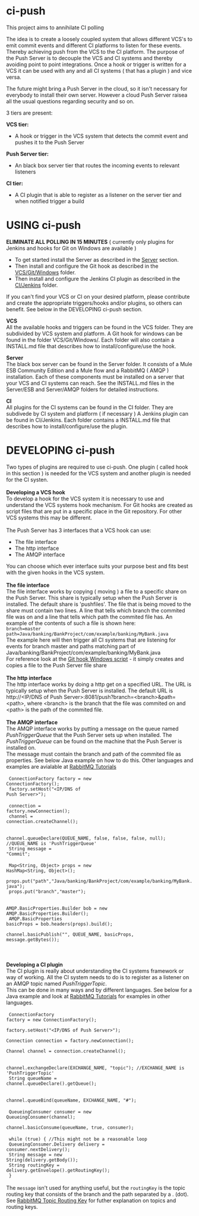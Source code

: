 ci-push
=======

This project aims to annihilate CI polling

The idea is to create a loosely coupled system that allows different VCS's to emit commit events and different CI platforms to listen for these events.
Thereby achieving push from the VCS to the CI platform. The purpose of the Push Server is to decouple the VCS and CI systems and thereby avoiding point to point integrations.
Once a hook or trigger is written for a VCS it can be used with any and all CI systems ( that has a plugin ) and vice versa.

The future might bring a Push Server in the cloud, so it isn't necessary for everybody to install their own server. However a cloud Push Server raisea all the usual questions regarding security and so on.

3 tiers are present:

<b>VCS tier:</b>
- A hook or trigger in the VCS system that detects the commit event and pushes it to the Push Server

<b>Push Server tier:</b>
- An black box server tier that routes the incoming events to relevant listeners

<b>CI tier:</b>
- A CI plugin that is able to register as a listener on the server tier and when notified trigger a build

USING ci-push
==============
<b>ELIMINATE ALL POLLING IN 15 MINUTES</b> ( currently only plugins for Jenkins and hooks for Git on Windows are available )
- To get started install the Server as described in the <a href="./Server">Server</a> section.
- Then install and configure the Git hook as described in the <a href="./VCS/Git/Windows">VCS/Git/Windows</a> folder.
- Then install and configure the Jenkins CI plugin as described in the <a href="./CI/Jenkins">CI/Jenkins</a> folder. 

If you can't find your VCS or CI on your desired platform, please contribute and create the appropriate triggers/hooks and/or plugins, so others can benefit. 
See below in the DEVELOPING ci-push section.

<b>VCS</b><br/>
All the available hooks and triggers can be found in the VCS folder. They are subdivided by VCS system and platform.
A Git hook for windows can be found in the folder VCS/Git/Windows/. Each folder will also contain a INSTALL.md file that describes
how to install/configure/use the hook.<br/>

<b>Server</b><br/>
The black box server can be found in the Server folder. It consists of a Mule ESB Community Edition and a Mule flow and a RabbitMQ ( AMQP ) installation.
Each of these components must be installed on a server that your VCS and CI systems can reach. See the INSTALL.md files in the Server/ESB and Server/AMQP
folders for detailed instructions.

<b>CI</b><br/>
All plugins for the CI systems can be found in the CI folder. They are subdivede by CI system and platform ( if necessary )
A Jenkins plugin can be found in CI/Jenkins. Each folder contains a INSTALL.md file that describes how to install/configure/use the plugin.
	
	
	
DEVELOPING ci-push
===================
Two types of plugins are required to use ci-push. One plugin ( called hook in this section ) is needed for the VCS system and another plugin is needed for the CI systen.<br/>
<br/>
<b>Developing a VCS hook</b><br/>
To develop a hook for the VCS system it is necessary to use and understand the VCS systems hook mechanism. For Git hooks are created as script files 
that are put in a specific place in the Git repository. For other VCS systems this may be different.<br/>
<br/>
The Push Server has 3 interfaces that a VCS hook can use:
- The file interface
- The http interface 
- The AMQP interface

You can choose which ever interface suits your purpose best and fits best with the given hooks in the VCS system.<br/><br/>
<b>The file interface</b><br/>
The file interface works by copying ( moving ) a file to a specific share on the Push Server. This share is typically setup when the Push Server is installed. The default share is
'pushfiles'. The file that is being moved to the share must contain two lines. A line that tells which branch the commited file was on and a line that tells which path the commited file has. An example of 
the contents of such a file is shown here:<br/>
<code>branch=master</code><br/>
<code>path=Java/banking/BankProject/com/example/banking/MyBank.java</code><br/>
The example here will then trigger all CI systems that are listening for events for branch master and paths matching part of Java/banking/BankProject/com/example/banking/MyBank.java<br/>
For reference look at the <a href="VCS/Git/Windows/post-commit-event.cmd">Git hook Windows script</a> - it simply creates and copies a file to the Push Server file share<br/>
<br/>
<b>The http interface</b><br/>
The http interface works by doing a http get on a specified URL. The URL is typically setup when the Push Server is installed. The default URL is http://&lt;IP/DNS of Push Server&gt;:8081/push?branch=&lt;branch&gt;&path=&lt;path&gt;,
where &lt;branch&gt; is the branch that the file was commited on and &lt;path&gt; is the path of the commited file.<br/>
<br/>
<b>The AMQP interface</b><br/>
The AMQP interface works by putting a message on the queue named <i>PushTriggerQueue</i> that the Push Server sets up when installed. The <i>PushTriggerQueue</i> can be found on the machine that the Push Server is installed on.<br/>
The message must contain the branch and path of the commited file as properties. See below Java example on how to do this. Other languages and examples are avialable at <a href="http://www.rabbitmq.com/getstarted.html">RabbitMQ Tutorials</a><br/>
<br/>
<code>			  ConnectionFactory factory = new ConnectionFactory();</code><br/>
<code>            factory.setHost("&lt;IP/DNS of Push Server&gt;");</code><br/>
<br/>
<code>            connection = factory.newConnection();</code><br/>
<code>            channel = connection.createChannel();</code><br/>
<br/>
<code>            channel.queueDeclare(QUEUE_NAME, false, false, false, null); //QUEUE_NAME is 'PushTriggerQueue'</code><br/>
<code>            String message = "Commit";</code><br/>
<br/>
<code>            Map&lt;String, Object&gt; props = new HashMap&lt;String, Object&gt;();</code><br/>
<code>            props.put("path","Java/banking/BankProject/com/example/banking/MyBank.java");</code><br/>
<code>            props.put("branch","master");</code><br/>
<br/>
<code>            AMQP.BasicProperties.Builder bob = new AMQP.BasicProperties.Builder();</code><br/>
<code>            AMQP.BasicProperties basicProps = bob.headers(props).build();</code><br/>
<code>            channel.basicPublish("", QUEUE_NAME, basicProps, message.getBytes());</code><br/>
<br/><br/><br/>
<b>Developing a CI plugin</b><br/>
The CI plugin is really about understanding the CI systems framework or way of working. All the CI system needs to do is to register as a listener on an AMQP topic named <i>PushTriggerTopic</i>.<br/>
This can be done in many ways and by different languages. See below for a Java example and look at <a href="http://www.rabbitmq.com/getstarted.html">RabbitMQ Tutorials</a> for examples in other languages.<br/>
<br/>
<code>            ConnectionFactory factory = new ConnectionFactory();</code><br/>
<code>            factory.setHost("&lt;IP/DNS of Push Server&gt;");</code><br/>
<code>            Connection connection = factory.newConnection();</code><br/>
<code>            Channel channel = connection.createChannel();</code><br/>
<br/>
<code>            channel.exchangeDeclare(EXCHANGE_NAME, "topic"); //EXCHANGE_NAME is 'PushTriggerTopic'</code><br/>
<code>            String queueName = channel.queueDeclare().getQueue();</code><br/>
<br/>
<code>            channel.queueBind(queueName, EXCHANGE_NAME, "#");</code><br/>
<br/>
<code>            QueueingConsumer consumer = new QueueingConsumer(channel);</code><br/>
<code>            channel.basicConsume(queueName, true, consumer);</code><br/>
<br/>
<code>            while (true) { //This might not be a reasonable loop</code><br/>
<code>                        QueueingConsumer.Delivery delivery = consumer.nextDelivery();</code><br/>
<code>                        String message = new String(delivery.getBody());</code><br/>
<code>                        String routingKey = delivery.getEnvelope().getRoutingKey();</code><br/>
<code>            }</code><br/>
<br/>
The <code>message</code> isn't used for anything useful, but the <code>routingKey</code> is the topic routing key that consists of the branch and the path separated by a . (dot). See <a href="http://www.rabbitmq.com/tutorials/tutorial-five-java.html">RabbitMQ Topic Routing Key</a> 
for futher explanation on topics and routing keys.<br/>














